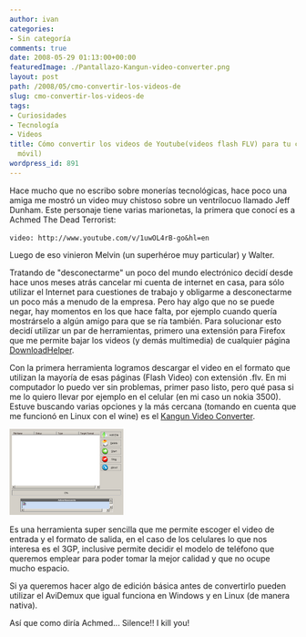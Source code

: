 ```yaml
---
author: ivan
categories:
- Sin categoría
comments: true
date: 2008-05-29 01:13:00+00:00
featuredImage: ./Pantallazo-Kangun-video-converter.png
layout: post
path: /2008/05/cmo-convertir-los-videos-de
slug: cmo-convertir-los-videos-de
tags:
- Curiosidades
- Tecnología
- Videos
title: Cómo convertir los videos de Youtube(videos flash FLV) para tu celular (teléfono
  móvil)
wordpress_id: 891
---
```


Hace mucho que no escribo sobre monerías tecnológicas, hace poco una amiga me mostró un video muy chistoso sobre un ventrílocuo llamado Jeff Dunham. Este personaje tiene varias marionetas, la primera que conocí es a Achmed The Dead Terrorist:

`video: http://www.youtube.com/v/1uwOL4rB-go&hl=en`

Luego de eso vinieron Melvin (un superhéroe muy particular) y Walter.

Tratando de "desconectarme" un poco del mundo electrónico decidí desde hace unos meses atrás cancelar mi cuenta de internet en casa, para sólo utilizar el Internet para cuestiones de trabajo y obligarme a desconectarme un poco más a menudo de la empresa. Pero hay algo que no se puede negar, hay momentos en los que hace falta, por ejemplo cuando quería mostrárselo a algún amigo para que se ría también. Para solucionar esto decidí utilizar un par de herramientas, primero una extensión para Firefox que me permite bajar los videos (y demás multimedia) de cualquier página [DownloadHelper](http://www.downloadhelper.net/).

Con la primera herramienta logramos descargar el video en el formato que utilizan la mayoría de esas páginas (Flash Video) con extensión .flv. En mi computador lo puedo ver sin problemas, primer paso listo, pero qué pasa si me lo quiero llevar por ejemplo en el celular (en mi caso un nokia 3500). Estuve buscando varias opciones y la más cercana (tomando en cuenta que me funcionó en Linux con el wine) es el [Kangun Video Converter](http://www.kangun.com/KVC.htm).

![](./Pantallazo-Kangun-video-converter.png)

Es una herramienta super sencilla que me permite escoger el video de entrada y el formato de salida, en el caso de los celulares lo que nos interesa es el 3GP, inclusive permite decidir el modelo de teléfono que queremos emplear para poder tomar la mejor calidad y que no ocupe mucho espacio.

Si ya queremos hacer algo de edición básica antes de convertirlo pueden utilizar el AviDemux que igual funciona en Windows y en Linux (de manera nativa).

Así que como diría Achmed... Silence!! I kill you!
